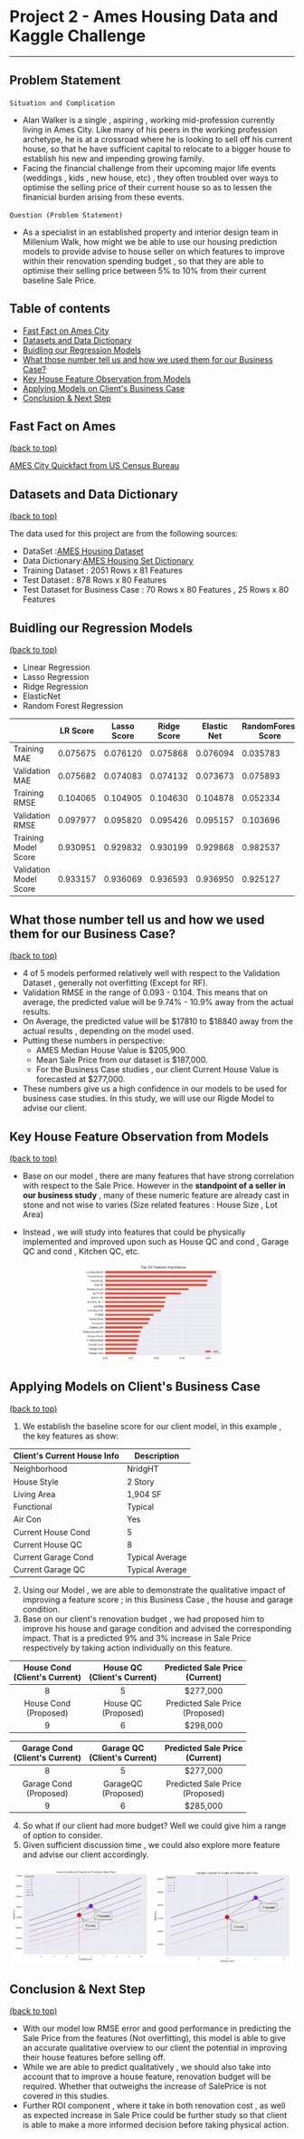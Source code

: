 # Project 2 - Ames Housing Data and Kaggle Challenge

___
Problem Statement
---
`Situation and Complication`
* Alan Walker is a single , aspiring , working mid-profession currently living in Ames City. Like many of his peers in the working profession archetype, he is at a crossroad where he is looking to sell off his current house, so that he have sufficient capital to relocate to a bigger house to establish his new and impending growing family.
* Facing the financial challenge from their upcoming major life events (weddings , kids , new house, etc) , they often troubled over ways to optimise the selling price of their current house so as to lessen the finanicial burden arising from these events.

`Question (Problem Statement)`
* As a specialist in an established property and interior design team in Millenium Walk, how might we be able to use our housing prediction models to provide advise to house seller on which features to improve within their renovation spending budget , so that they are able to optimise their selling price between 5% to 10% from their current baseline Sale Price.

<a name = 'content_page'></a>
## Table of contents
* [Fast Fact on Ames City](#General-Info)
* [Datasets and Data Dictionary](#Data-Dictionary)
* [Buidling our Regression Models](#Model)
* [What those number tell us and how we used them for our Business Case?](#Summary)
* [Key House Feature Observation from Models](#Observation)
* [Applying Models on Client's Business Case](#Application)
* [Conclusion & Next Step](#Conclusion)

<a name = 'General-Info'></a>
## Fast Fact on Ames
[(back to top)](#content_page)

[AMES City Quickfact from US Census Bureau](https://www.census.gov/quickfacts/amescityiowa)

<a name = 'Data-Dictionary'></a>
## Datasets and Data Dictionary
[(back to top)](#content_page)

The data used for this project are from the following sources:
- DataSet :[AMES Housing Dataset](https://www.kaggle.com/c/dsi-us-11-project-2-regression-challenge/data)
- Data Dictionary:[AMES Housing Set Dictionary](http://jse.amstat.org/v19n3/decock/DataDocumentation.txt)
- Training Dataset : 2051 Rows x 81 Features
- Test Dataset : 878 Rows x 80 Features
- Test Dataset for Business Case : 70 Rows x 80 Features , 25 Rows x 80 Features

<a name = 'Model'></a>
## Buidling our Regression Models
[(back to top)](#content_page)
* Linear Regression
* Lasso Regression
* Ridge Regression
* ElasticNet
* Random Forest Regression

|  | LR Score | Lasso Score | Ridge Score | Elastic Net | RandomForest Score |
|---|---|---|---|---|---|
| Training MAE | 0.075675 | 0.076120 | 0.075868 | 0.076094 | 0.035783 |
| Validation MAE | 0.075682 | 0.074083 | 0.074132 | 0.073673 | 0.075893 |
| Training RMSE | 0.104065 | 0.104905 | 0.104630 | 0.104878 | 0.052334 |
| Validation RMSE | 0.097977 | 0.095820 | 0.095426 | 0.095157 | 0.103696 |
| Training Model Score | 0.930951 | 0.929832 | 0.930199 | 0.929868 | 0.982537 |
| Validation Model Score | 0.933157 | 0.936069 | 0.936593 | 0.936950 | 0.925127 |

<a name = 'Summary'></a>
## What those number tell us and how we used them for our Business Case?
[(back to top)](#content_page)
* 4 of 5 models performed relatively well with respect to the Validation Dataset , generally not overfitting (Except for RF).
* Validation RMSE in the range of 0.093 - 0.104. This means that on average, the predicted value will be 9.74% - 10.9% away from the actual results.
* On Average, the predicted value will be $17810 to $18840 away from the actual results , depending on the model used.
* Putting these numbers in perspective:
    - AMES Median House Value is $205,900.
    - Mean Sale Price from our dataset is $187,000.
    - For the Business Case studies , our client Current House Value is forecasted at $277,000.
* These numbers give us a high confidence in our models to be used for business case studies. In this study, we will use our Rigde Model to advise our client.


<a name = 'Observation'></a>
## Key House Feature Observation from Models
[(back to top)](#content_page)

- Base on our model , there are many features that have strong correlation with respect to the Sale Price. However in the **standpoint of a seller in our business study** , many of these numeric feature are already cast in stone and not wise to varies (Size related features : House Size , Lot Area)

- Instead , we will study into features that could be physically implemented and improved upon such as House QC and cond , Garage QC and cond , Kitchen QC, etc.

<p align = 'center'>
    <img src = 'images/ridge_feature.png' height="50%" width="50%">
</p>

<a name = 'Application'></a>
## Applying Models on Client's Business Case
[(back to top)](#content_page)

1. We establish the baseline score for our client model, in this example , the key features as show:

| Client's Current House Info | Description |
|---|---|
| Neighborhood | NridgHT |
| House Style  | 2 Story |
| Living Area  | 1,904 SF |
| Functional  | Typical |
| Air Con  | Yes |
| Current House Cond | 5 |
| Current House QC | 8 |
| Current Garage Cond | Typical Average |
| Current Garage QC | Typical Average |

2. Using our Model , we are able to demonstrate the qualitative impact of improving a feature score ; in this Business Case , the house and garage condition.
3. Base on our client's renovation budget , we had proposed him to improve his house and garage condition and advised the corresponding impact. That is a predicted 9% and 3% increase in Sale Price respectively by taking action individually on this feature.

| House Cond<br>(Client's Current) | House QC<br>(Client's Current) | Predicted Sale Price <br>(Current) |
|:---:|:---:|:---:|
| 8 | 5 | $277,000 |
| House Cond<br>(Proposed) | House QC<br>(Proposed) | Predicted Sale Price <br>(Proposed) |
| 9 | 6 | $298,000 |

| Garage Cond<br>(Client's Current) | Garage QC<br>(Client's Current) | Predicted Sale Price <br>(Current) |
|:---:|:---:|:---:|
| 8 | 5 | $277,000 |
| Garage Cond<br>(Proposed) | GarageQC<br>(Proposed) | Predicted Sale Price <br>(Proposed) |
| 9 | 6 | $285,000 |

4. So what if our client had more budget? Well we could give him a range of option to consider.
5. Given sufficient discussion time , we could also explore more feature and advise our client accordingly.
<p align = 'center'>    
    <img src = 'images/House_cond.png' height="49%" width="49%"> 
    <img src = 'images/Garage_cond.png' height="49%" width="49%">
</p>

<a name = 'Conclusion'></a>
## Conclusion & Next Step
[(back to top)](#content_page)

* With our model low RMSE error and good performance in predicting the Sale Price from the features (Not overfitting), this model is able to give an accurate qualitative overview to our client the potential in improving their house features before selling off.
* While we are able to predict qualitatively , we should also take into account that to improve a house feature, renovation budget will be required. Whether that outweighs the increase of SalePrice is not covered in this studies.
* Further ROI component , where it take in both renovation cost , as well as expected increase in Sale Price could be further study so that client is able to make a more informed decision before taking physical action.

<a name = 'Credits'></a>
